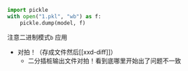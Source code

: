 ```python
import pickle
with open("1.pkl", "wb") as f:
    pickle.dump(model, f)
```
注意二进制模式`b`
应用
- 对拍！（存成文件然后[[xxd-diff]]）
  - 二分插桩输出文件对拍！看到底哪里开始出了问题不一致